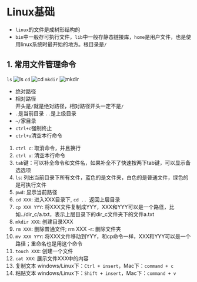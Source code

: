 # Linux基础
 - ``linux``的文件是成树形结构的
 - ``bin``中一般存可执行文件，``lib``中一般存静态链接库，``home``是用户文件，也是使用linux系统时最开始的地方。根目录是```/```
## 1. 常用文件管理命令
```ls```
![ls](img/ls.png)
 ```cd```
![cd](img/cd.png)
```mkdir```
![mkdir](img/mkdir.png)
- 绝对路径  
- 相对路径  
    开头是```/```就是绝对路径，相对路径开头一定不是```/```  
- ```.```是当前目录 ```..```是上级目录
- ```~/```家目录
- ```ctrl+c```强制终止
- ```ctrl+u```清空本行命令

1. ```ctrl c```: 取消命令，并且换行  
2. ```ctrl u```: 清空本行命令  
3. ```tab```键：可以补全命令和文件名，如果补全不了快速按两下tab键，可以显示备选选项
4. ```ls```: 列出当前目录下所有文件，蓝色的是文件夹，白色的是普通文件，绿色的是可执行文件
5. ```pwd```: 显示当前路径
6. ```cd XXX```: 进入XXX目录下, ```cd .. ```返回上层目录
7. ```cp XXX YYY```: 将XXX文件复制成YYY，XXX和YYY可以是一个路径，比如../dir_c/a.txt，表示上层目录下的dir_c文件夹下的文件a.txt
8. ```mkdir XXX```: 创建目录XXX
9. ```rm XXX```: 删除普通文件;  rm XXX -r: 删除文件夹
10. ```mv XXX YYY```: 将XXX文件移动到YYY，和cp命令一样，XXX和YYY可以是一个路径；重命名也是用这个命令
11. ```touch XXX```: 创建一个文件
12. ```cat XXX```: 展示文件XXX中的内容
13. 复制文本
        windows/Linux下：```Ctrl + insert```，Mac下：```command + c```
14. 粘贴文本
        windows/Linux下：```Shift + insert```，Mac下：```command + v```


